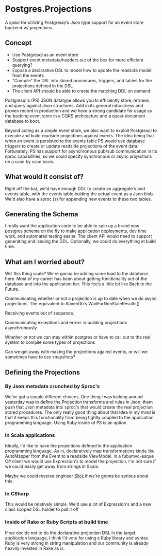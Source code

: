 Postgres.Projections
====================

A *spike* for utilizing Postgresql's Json type support for an event store backend w/ projections



## Concept

* Use Postgresql as an event store
* Support event metadata/headers out of the box for more efficient querying?
* Expose a declarative DSL to model how to update the readside model from the events
* "Compile" the DSL into stored procedures, triggers, and tables for the projections defined in the DSL
* The client API should be able to create the matching DDL on demand

Postgresql's (PS) JSON datatype allows you to efficiently store, retrieve, and query against Json structures. Add in its general robustness and proven record in production and we have a strong candidate for usage as the backing event store in a CQRS architecture and a quasi-document database to boot.

Beyond acting as a simple event store, we also want to exploit Postgresql to execute and build readside projections against events. The idea being that when an event is persisted to the events table PS would use database triggers to create or update readside projections of the event data. Fortunately, PS has support for asynchronous pub/sub communication in its sproc capabilities, so we could specify synchronous or async projections on a case by case basis. 



## What would it consist of?

Right off the bat, we'd have enough DDL to create an aggregate's and events table, with the events table holding the actual event as a Json blob. We'd also have a sproc (s) for appending new events to these two tables.


## Generating the Schema

I really want the application code to be able to spin up a brand new postgres schema on the fly to make application deployments, dev time work, and automated testing easier. The client API would need to support generating and issuing the DDL. Optionally, we could do everything at build time.

## What am I worried about?

Will this thing scale? We're gonna be adding some load to the database here. Most of my career has been about getting functionality *out* of the database and into the application tier. This feels a little bit like Back to the Future.

Communicating whether or not a projection is up to date when we do async projections. The equivalent to RavenDb's WaitForNonStaleResults()

Receiving events out of sequence. 

Communicating exceptions and errors in building projections asynchronously

Whether or not we can stay within postgres or have to call out to the real system to compile some types of projections

Can we get away with making the projections against events, or will we sometimes have to use snapshots?



## Defining the Projections

### By Json metadata crunched by Sproc's

We've got a couple different choices. One thing I was kicking around yesterday was to define the Projection transforms and rules in Json, them push that Json metadata into sproc's that would create the real projection stored procedures. The only really good thing about that idea in my mind is that it keeps this functionality from being tightly coupled to the application programming language. Using Ruby inside of PS is an option.

### In Scala applications

Ideally, I'd like to have the projections defined in the application programming language. As in, declaratively map transformations kinda like AutoMapper from the Event to a readside ViewModel. In a fubumvc-esque C# client we would use Expression's to model the projection. I'm not sure if we could easily get away from strings in Scala.

Maybe we could reverse engineer [Slick](http://slick.typesafe.com) if we're gonna be serious about this.

### In CSharp

This would be relatively simple. We'd use a lot of Expression's and a new class scoped DSL holder to pull it off

### Inside of Rake or Ruby Scripts at build time

If we decide not to do the declarative projection DSL in the target application language, I think I'd vote for using a Ruby library and syntax. Ruby is very strong in string manipulation and our community is already heavily invested in Rake as is.



